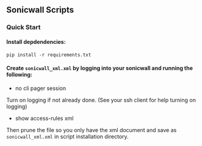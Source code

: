 ## Sonicwall Scripts

### Quick Start

#### Install depdendencies:

```
pip install -r requirements.txt
```

#### Create `sonicwall_xml.xml` by logging into your sonicwall and running the following:

- no cli pager session

Turn on logging if not already done. (See your ssh client for help turning on logging)

- show access-rules xml

Then prune the file so you only have the xml document and save as `sonicwall_xml.xml` in script installation directory.